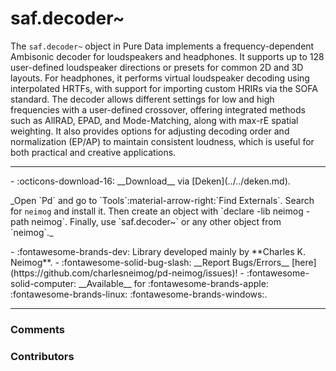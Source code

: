 # saf.decoder~

The `saf.decoder~` object in Pure Data implements a frequency-dependent Ambisonic decoder for loudspeakers and headphones. It supports up to 128 user-defined loudspeaker directions or presets for common 2D and 3D layouts. For headphones, it performs virtual loudspeaker decoding using interpolated HRTFs, with support for importing custom HRIRs via the SOFA standard. The decoder allows different settings for low and high frequencies with a user-defined crossover, offering integrated methods such as AllRAD, EPAD, and Mode-Matching, along with max-rE spatial weighting. It also provides options for adjusting decoding order and normalization (EP/AP) to maintain consistent loudness, which is useful for both practical and creative applications.

---
<div class="grid cards" markdown>
- :octicons-download-16: __Download__ via [Deken](../../deken.md).  <p style="font-size: 14px">_Open `Pd` and go to `Tools`:material-arrow-right:`Find Externals`. Search for <code>neimog</code> and install it. Then create an object with `declare -lib neimog -path neimog`. Finally, use `saf.decoder~` or any other object from `neimog`._</p>
- :fontawesome-brands-dev: Library developed mainly by **Charles K. Neimog**.
- :fontawesome-solid-bug-slash: __Report Bugs/Errors__ [here](https://github.com/charlesneimog/pd-neimog/issues)!
- :fontawesome-solid-computer: __Available__ for :fontawesome-brands-apple: :fontawesome-brands-linux: :fontawesome-brands-windows:.
</div>

---

<h3>Comments</h3>

<script src="https://giscus.app/client.js"
    data-repo="charlesneimog/Awesome-PD"
    data-repo-id="R_kgDOLaunFg"
    data-category="Comments"
    data-category-id="DIC_kwDOLaunFs4CnXHy"
    data-mapping="title"
    data-strict="0"
    data-reactions-enabled="1"
    data-emit-metadata="0"
    data-input-position="bottom"
    data-theme="preferred_color_scheme"
    data-lang="en"
    data-loading="lazy"
    crossorigin="anonymous"
    async>
</script>
    
<h3>Contributors</h3>

<div id="avatars"></div>

<script>
const nicknames = ["charlesneimog"];
const container = document.getElementById('avatars');
nicknames.forEach(nick => {
  const link = document.createElement('a');
  link.href = `https://github.com/${nick}`;
  link.target = '_blank'; // opens in new tab
  const img = document.createElement('img');
  img.src = `https://github.com/${nick}.png`;
  img.alt = nick;
  img.className = 'avatar';
  link.appendChild(img);
  container.appendChild(link);
});
</script>
    